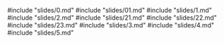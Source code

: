 #include "slides/0.md"
#include "slides/01.md"
#include "slides/1.md"
#include "slides/2.md"
#include "slides/21.md"
#include "slides/22.md"
#include "slides/23.md"
#include "slides/3.md"
#include "slides/4.md"
#include "slides/5.md"
